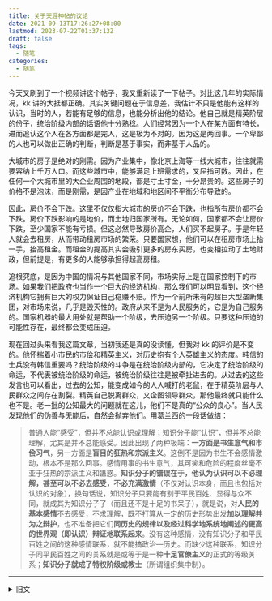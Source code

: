 ```yaml
---
title: 关于天涯神帖的议论
date: 2021-09-13T17:26:27+08:00
lastmod: 2023-07-22T01:37:13Z
draft: false
tags:
  - 随笔
categories:
  - 随笔
---
```


今天又刷到了一个视频讲这个帖子，我又重新读了一下帖子。对比这几年的实际情况，kk 讲的大抵都正确。其实关键问题在于信息差，我估计不只是他能有这样的认识，当时的人，若能有足够的信息，也能分析出他的结论。他自己就是精英阶层的份子，统治阶级内部的话语他十分熟稔。人们经常因为一个人在某方面有特长，进而追认这个人在各方面都是完人，这是极为不对的。因为这是两回事。一个卑鄙的人也可以做出正确的判断，判断是基于事实，而非基于人品的。

大城市的房子是绝对的刚需。因为产业集中，像北京上海等一线大城市，往往就需要容纳上千万人口。而这些城市中，能够满足上班需求的，又屈指可数。因此，在任何一个大城市里的大企业周围的地段，都是寸土寸金，十分昂贵的。这些房子的价格不是泡沫，而是刚需，是因产业在地域和地区间不平衡分布导致的。

因此，房价不会下跌。这里不仅仅指大城市的房价不会下跌，也指所有房价都不会下跌。房价下跌影响的是地价，而土地归国家所有。无论如何，国家都不会让房价下跌，至少国家不能有亏损。但这必然导致房价高企，人们买不起房子。于是年轻人就会去租房，从而带动租房市场的繁荣。只要国家想，他们可以在租房市场上抬一手，抬高租金。而租金的提高其实会吸引更多的房东买房，也变相拉动了土地财政，但前提是，有更多的人能够承担得起高房租。

追根究底，是因为中国的情况与其他国家不同，市场实际上是在国家控制下的市场。如果我们把政府也当作一个巨大的经济机构，那么我们可以明显看到，这个经济机构它拥有巨大的权力保证自己稳赚不赔。作为一个前所未有的超巨大型垄断集团，对市场来说，几乎是毁灭性的。政府从来不是为人民服务的，它是为自己服务的。国家机器的最大用处就是帮助一个阶级，去压迫另一个阶级。只要这种压迫的可能性存在，最终都会变成压迫。

现在回过头来看我这篇文章，当初我还是真的没读懂，但我对 kk 的评价是不变的。他怀揣着小市民的市侩和精英主义，对历史抱有个人英雄主义的态度。韩信的士兵没有韩信重要吗？统治阶级的斗争是在统治阶级内部的，它决定了统治阶级的命运，不代表被统治阶级的命运，被统治阶级往往是被牵扯进去的。从过去的这些发言也可以看出，过去的公知，能变成如今的人人喊打的老鼠，在于精英阶层与人民群众之间存在割裂。精英自己脱离群众，又企图领导群众，那他最终就只能什么也不是。老一批的公知最大的问题就在这儿，他们不是真的“公众的良心”。当人民发现他们的伪善与无能后，自然会抛弃他们。用葛兰西的一段话做结：

> 普通人能“感受”，但并不总能认识或理解；知识分子能“认识”，但并不总能理解，尤其是并不总能感受。因此出现了两种极端：**一方面是书生意气和市侩习气**，另一方面是**盲目的狂热和宗派主义**。这倒不是因为书生不会感情激动，根本不是那么回事。感情用事的书生意气，其可笑和危险的程度丝毫不亚于狂热的宗派主义和蛊惑。**知识分子的错误在于，他认为认识可以不必理解，甚至可以不必去感受，不必充满激情**（不仅对认识本身，而且也包括对认识的对象），换句话说，知识分子只要能有别于平民百姓、显得与众不同，就成其为知识分子了（而且还不是十足的书呆子），就是说，对**人民的基本感情**不去感受，不求理解，既不打算从一定的历史形势出发**加以理解并为之辩护**，也不准备把它们**同历史的规律以及经过科学地系统地阐述的更高的世界观（即认识）辩证地联系起来**。没有这种感情，没有知识分子和平民百姓之间的这种感情联系，就不能搞政治—历史。而缺少这种联系，知识分子同平民百姓之间的关系就是或等于是一种**十足官僚主义**的正式的等级关系；**知识分子就成了特权阶级或教士**（所谓组织集中制）。

---

<details>

<summary style="display: list-item; cursor: pointer">旧文</summary>

最近老是看到天涯的那个讨论房价的 [帖子](https://github.com/shenzhengfang/kkndme_tianya) ，神叨很多，个人感觉充满了精英主义、犬儒主义以及阴谋论的“洞见”，但说的并非不对，只是味道非常不正，简直右得厉害。

“经济决定论”首先要看到的第一点就是，什么使经济具有决定性的力量，因为抽象性的力量决定了具体的现实是一种倒置，抽象是一种神秘主义，当我们遵循这种神秘主义，我们就会陷入到宏观叙事之中不可自拔。我们需要回溯性的理解这个问题。经济活动本质上是人对于资源的分配活动，因为人的活动使得经济如同物质一样结实抵在现实之中。同样地，政治的力量被代理的，它是被建构的，从而横陈于现实。它们对于人的掌控，是人通过集体从而对自身进行掌控，是个人与集体的张力与断点。

回到房价问题，这里其实涉及到两个问题：

- 人要有得住。
- 人要住的好。

人住在别墅区也是住，住在贫民窟也是住，这就是住得好的问题。在房价的问题下，有的人住到了桥洞底下，有的人住在了陋室之中，但有的人住在广阔的别墅。不是没有得住，住都是能住的，但住的不像人住的，但有的人仍要盘剥他人，把他们感到这样地方去住，这是问题。这是中国式的“圈地运动”，房子吃人，人活在房子之下。

所以，房子的问题本质上是人要活著的问题，人有房子住，人要活下来，这是首先的。以前有打土豪分田地，土地象征着生活，土地不能被当作一般的市场资源，如水、盐、米等是生活的必须物资，不管怎么住，得有的住。然后次一级的问题，是房价的问题。

我们其实不一定买房，我们可能租房，这个问题可能并不迫切，但住的问题向来是迫切的，这里就留有了一个危险的滑动空间，房价就是作用于此。

现代的房子恰如以前的官盐一样，垄断则暴利。政府从来与人民不是同一。我们通常认为，政府需要稳定，其实不是的，社会稳定反而没有政府什么事，适当的混乱反而有利于政府，因此，事实上与我们的认知是反的。政府的重要性在极端的混乱之中被凸显，虽然这些混乱因它而起。我非常认同帖子的观点，“国富民穷”，富是富了精英。吸血鬼一样的房产反而将社会的激进力量吸得疲惫，将剩余的反抗空间压得粉碎。只要房价还没达到精英内斗的程度，反抗的力量将很难拥有物质基础。

因此，要看到自己是被吸血的位置啊！不要总是艳羡统治者的豪华宅邸也不要自甘堕落啊！
</details>

